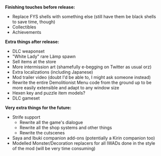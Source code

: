 **Finishing touches before release:**

 - Replace FYS shells with something else (still have them be black shells to save time, though)
 - Collectibles
 - Achievements

**Extra things after release:**

 - DLC weaponset
 - "White Lady" rare Lämp spawn
 - Sell items at the store
 - More intermission art (shamefully e-begging on Twitter as usual orz)
 - Extra localizations (including Japanese)
 - Mod trailer video (doubt I'd be able to, I might ask someone instead)
 - Rewrite the entire Demolitionist Menu code from the ground up to be more easily extensible and adapt to any window size
 - Hexen key and puzzle item models?
 - DLC gameset

**Very extra things for the future:**

 - Strife support
   - Rewrite all the game's dialogue
   - Rewrite all the shop systems and other things
   - Rewrite the cutscenes
 - Saya and Ibuki companion add-ons (potentially a Kirin companion too)
 - Modelled Monster/Decoration replacers for all IWADs done in the style of the mod (will be very time consuming)
